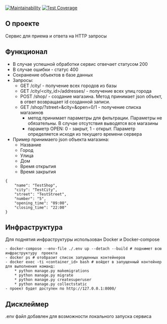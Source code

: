 [![Maintainability](https://api.codeclimate.com/v1/badges/9c1d47149e2f4648b1c5/maintainability)](https://codeclimate.com/github/pletnev-aa/Shop_API/maintainability)
[![Test Coverage](https://api.codeclimate.com/v1/badges/9c1d47149e2f4648b1c5/test_coverage)](https://codeclimate.com/github/pletnev-aa/Shop_API/test_coverage)

## О проекте
Сервис для приема и ответа на HTTP запросы

## Функционал
* В случае успешной обработки сервис отвечает статусом 200
* В случае ошибки - статус 400
* Сохранение объектов в базе данных
* Запросы:
    + GET /city/ - получение всех городов из базы
    + GET /city/<city_id>/addresses/ - получение всех улиц города
    + POST /shop/ - создание магазина. Метод принимает json объект, в ответ возвращает id созданной записи.
    + GET /shop/?street=&city=&open=0/1 - получение списка магазинов
        - метод принимает параметры для фильтрации. Параметры не обязательны. В случае отсутствия выводятся все магазины
        - параметр OPEN: 0 - закрыт, 1 - открыт. Параметр определяется исходя из текущего времени сервера
* Пример принимаего json объекта магазина:
    + Название
    + Город
    + Улица
    + Дом
    + Время открытия
    + Время закрытия
```
{
    "name": "TestShop",
    "city": "TestCity",
    "street": "TestStreet",
    "number": "5",
    "opening_time": "09:00",
    "closing_time": "22:00"
}
```

## Инфраструктура
Для поднятия инфраструктуры использован Docker и Docker-compose
```
- docker-compose --env-file ./.env up --detach --build # поднимет всю инфраструктуру  проекта
- docker ps # отобразит список запущенных контейнеров
- docker exec -ti <container_id> bash # войдет в запущенный контейнер для выполнения команд:
    * python manage.py makemigrations
    * python manage.py migrate
    * python manage.py createsuperuser
    * python manage.py collectstatic
- проект будет доступен по http://127.0.0.1:8000/
````

## Дисклеймер
.env файл добавлен для возможности локального запуска сервиса
